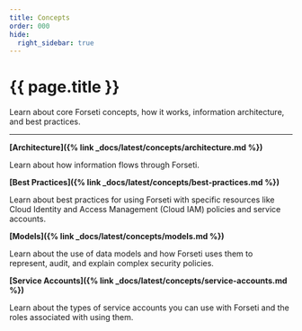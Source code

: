 ```yaml
---
title: Concepts 
order: 000
hide:
  right_sidebar: true
---
```


# {{ page.title }}

Learn about core Forseti concepts, how it works, information architecture, and best practices.

---

**[Architecture]({% link _docs/latest/concepts/architecture.md %})**

Learn about how information flows through Forseti.

**[Best Practices]({% link _docs/latest/concepts/best-practices.md %})**

Learn about best practices for using Forseti with specific resources like Cloud Identity and
Access Management (Cloud IAM) policies and service accounts.

**[Models]({% link _docs/latest/concepts/models.md %})**

Learn about the use of data models and how Forseti uses them to represent, audit, and explain
complex security policies.

**[Service Accounts]({% link _docs/latest/concepts/service-accounts.md %})**

Learn about the types of service accounts you can use with Forseti and the roles associated with
using them.
